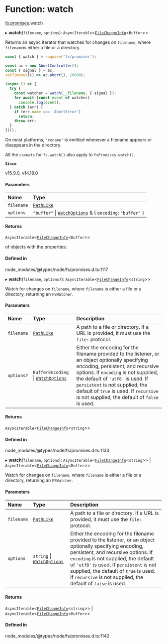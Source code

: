 # Function: watch

[fs](../modules/fs.md).[promises](../modules/fs.promises.md).watch

▸ **watch**(`filename`, `options`): `AsyncIterable`<[`FileChangeInfo`](../interfaces/fs.promises.FileChangeInfo.md)<`Buffer`\>\>

Returns an async iterator that watches for changes on `filename`, where `filename`is either a file or a directory.

```js
const { watch } = require('fs/promises');

const ac = new AbortController();
const { signal } = ac;
setTimeout(() => ac.abort(), 10000);

(async () => {
  try {
    const watcher = watch(__filename, { signal });
    for await (const event of watcher)
      console.log(event);
  } catch (err) {
    if (err.name === 'AbortError')
      return;
    throw err;
  }
})();
```

On most platforms, `'rename'` is emitted whenever a filename appears or
disappears in the directory.

All the `caveats` for `fs.watch()` also apply to `fsPromises.watch()`.

**`Since`**

v15.9.0, v14.18.0

#### Parameters

| Name | Type |
| :------ | :------ |
| `filename` | [`PathLike`](../types/fs.PathLike.md) |
| `options` | ``"buffer"`` \| [`WatchOptions`](../interfaces/fs.WatchOptions.md) & { `encoding`: ``"buffer"``  } |

#### Returns

`AsyncIterable`<[`FileChangeInfo`](../interfaces/fs.promises.FileChangeInfo.md)<`Buffer`\>\>

of objects with the properties:

#### Defined in

node_modules/@types/node/fs/promises.d.ts:1117

▸ **watch**(`filename`, `options?`): `AsyncIterable`<[`FileChangeInfo`](../interfaces/fs.promises.FileChangeInfo.md)<`string`\>\>

Watch for changes on `filename`, where `filename` is either a file or a directory, returning an `FSWatcher`.

#### Parameters

| Name | Type | Description |
| :------ | :------ | :------ |
| `filename` | [`PathLike`](../types/fs.PathLike.md) | A path to a file or directory. If a URL is provided, it must use the `file:` protocol. |
| `options?` | `BufferEncoding` \| [`WatchOptions`](../interfaces/fs.WatchOptions.md) | Either the encoding for the filename provided to the listener, or an object optionally specifying encoding, persistent, and recursive options. If `encoding` is not supplied, the default of `'utf8'` is used. If `persistent` is not supplied, the default of `true` is used. If `recursive` is not supplied, the default of `false` is used. |

#### Returns

`AsyncIterable`<[`FileChangeInfo`](../interfaces/fs.promises.FileChangeInfo.md)<`string`\>\>

#### Defined in

node_modules/@types/node/fs/promises.d.ts:1133

▸ **watch**(`filename`, `options`): `AsyncIterable`<[`FileChangeInfo`](../interfaces/fs.promises.FileChangeInfo.md)<`string`\>\> \| `AsyncIterable`<[`FileChangeInfo`](../interfaces/fs.promises.FileChangeInfo.md)<`Buffer`\>\>

Watch for changes on `filename`, where `filename` is either a file or a directory, returning an `FSWatcher`.

#### Parameters

| Name | Type | Description |
| :------ | :------ | :------ |
| `filename` | [`PathLike`](../types/fs.PathLike.md) | A path to a file or directory. If a URL is provided, it must use the `file:` protocol. |
| `options` | `string` \| [`WatchOptions`](../interfaces/fs.WatchOptions.md) | Either the encoding for the filename provided to the listener, or an object optionally specifying encoding, persistent, and recursive options. If `encoding` is not supplied, the default of `'utf8'` is used. If `persistent` is not supplied, the default of `true` is used. If `recursive` is not supplied, the default of `false` is used. |

#### Returns

`AsyncIterable`<[`FileChangeInfo`](../interfaces/fs.promises.FileChangeInfo.md)<`string`\>\> \| `AsyncIterable`<[`FileChangeInfo`](../interfaces/fs.promises.FileChangeInfo.md)<`Buffer`\>\>

#### Defined in

node_modules/@types/node/fs/promises.d.ts:1142
